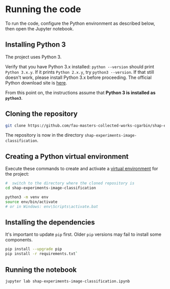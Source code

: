 # Running the code

To run the code, configure the Python environment as described below, then open the Jupyter notebook.

## Installing Python 3

The project uses Python 3.

Verify that you have Python 3.x installed: `python --version` should print `Python 3.x.y`. If
it prints `Python 2.x.y`, try `python3 --version`. If that still doesn't work, please install
Python 3.x before proceeding. The official Python download site is
[here](https://www.python.org/downloads/).

From this point on, the instructions assume that **Python 3 is installed as `python3`**.

## Cloning the repository

```bash
git clone https://github.com/fau-masters-collected-works-cgarbin/shap-experiments-image-classification.git
```

The repository is now in the directory `shap-experiments-image-classification`.

## Creating a Python virtual environment

Execute these commands to create and activate a [virtual environment]((https://docs.python.org/3/tutorial/venv.html)) for the project:

```bash
#  switch to the directory where the cloned repository is
cd shap-experiments-image-classification

python3 -m venv env
source env/bin/activate
# or in Windows: env\Scripts\activate.bat
```

## Installing the dependencies

It's important to update `pip` first. Older `pip` versions may fail to install some components.

```bash
pip install --upgrade pip
pip install -r requirements.txt`
```

## Running the notebook

`jupyter lab shap-experiments-image-classification.ipynb`
